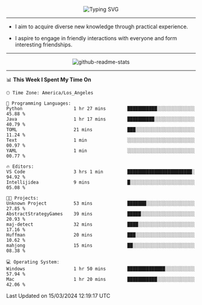 <p align="center">
  <img src="https://readme-typing-svg.demolab.com?font=Fira+Code&weight=500&size=32&duration=2500&pause=1600&center=true&vCenter=true&random=false&width=1024&height=64&lines=Hi+there+%F0%9F%91%8B;I'm+delighted+you+could+make+it+here+%F0%9F%8E%89;I'm+Harry%2C+a+college+student+still+finding+my+way" alt="Typing SVG" />
</p>


---


- I aim to acquire diverse new knowledge through practical experience.

- I aspire to engage in friendly interactions with everyone and form interesting friendships.


---


<p align="center">
  <img src="https://github-readme-stats.vercel.app/api?username=Harry-Jing&show_icons=true" alt="github-readme-stats"/>
</p>


---

<!--START_SECTION:waka-->
📊 **This Week I Spent My Time On** 

```text
🕑︎ Time Zone: America/Los_Angeles

💬 Programming Languages: 
Python                   1 hr 27 mins        ███████████░░░░░░░░░░░░░░   45.88 % 
Java                     1 hr 17 mins        ██████████░░░░░░░░░░░░░░░   40.79 % 
TOML                     21 mins             ███░░░░░░░░░░░░░░░░░░░░░░   11.24 % 
Text                     1 min               ░░░░░░░░░░░░░░░░░░░░░░░░░   00.97 % 
YAML                     1 min               ░░░░░░░░░░░░░░░░░░░░░░░░░   00.77 % 

🔥 Editors: 
VS Code                  3 hrs 1 min         ████████████████████████░   94.92 % 
Intellijidea             9 mins              █░░░░░░░░░░░░░░░░░░░░░░░░   05.08 % 

🐱‍💻 Projects: 
Unknown Project          53 mins             ███████░░░░░░░░░░░░░░░░░░   27.85 % 
AbstractStrategyGames    39 mins             █████░░░░░░░░░░░░░░░░░░░░   20.93 % 
maj-detect               32 mins             ████░░░░░░░░░░░░░░░░░░░░░   17.16 % 
Huffman                  20 mins             ███░░░░░░░░░░░░░░░░░░░░░░   10.62 % 
mahjong                  15 mins             ██░░░░░░░░░░░░░░░░░░░░░░░   08.38 % 

💻 Operating System: 
Windows                  1 hr 50 mins        ██████████████░░░░░░░░░░░   57.94 % 
Mac                      1 hr 20 mins        ███████████░░░░░░░░░░░░░░   42.06 % 
```


 Last Updated on 15/03/2024 12:19:17 UTC
<!--END_SECTION:waka-->
